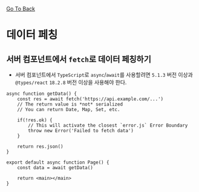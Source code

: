 [Go To Back](./gs.md)

# 데이터 페칭


## 서버 컴포넌트에서 `fetch`로 데이터 페칭하기

- 서버 컴포넌트에서 `TypeScript`로 `async`/`await`를 사용할려면 `5.1.3` 버전 이상과 `@types/react` `18.2.8` 버전 이상을 사용해야 한다. 

```
async function getData() {
    const res = await fetch('https://api.example.com/...')
    // The return value is *not* serialized
    // You can return Date, Map, Set, etc.

    if(!res.ok) {
        // This will activate the closest `error.js` Error Boundary
        throw new Error('Failed to fetch data')
    }

    return res.json()
}

export default async function Page() {
    const data = await getData()

    return <main></main>
}
```